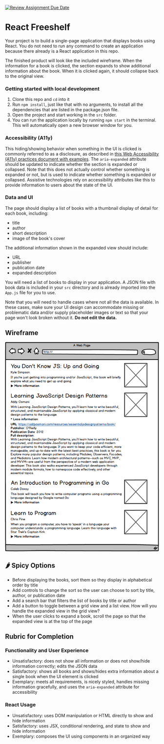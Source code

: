[![Review Assignment Due Date](https://classroom.github.com/assets/deadline-readme-button-24ddc0f5d75046c5622901739e7c5dd533143b0c8e959d652212380cedb1ea36.svg)](https://classroom.github.com/a/xYBLlfO6)
# React Freeshelf

Your project is to build a single-page application that displays books using React. You do not need to run any command to create an application because there already is a React application in this repo.

The finished product will look like the included wireframe. When the information for a book is clicked, the section expands to show additional information about the book. When it is clicked again, it should collapse back to the original view. 

### Getting started with local development

1. Clone this repo and `cd` into it
2. Run `npm install`, just like that with no arguments, to install all the dependencies that are listed in the package.json file.
3. Open the project and start working in the `src` folder. 
4. You can run the application locally by running `npm start` in the terminal. This will automatically open a new browser window for you.

### Accessibility (A11y)

This hiding/showing behavior when something in the UI is clicked is commonly referred to as a disclosure, as described in [this Web Accessibility (A11y) practices document with examples](https://www.w3.org/WAI/ARIA/apg/patterns/disclosure/). The `aria-expanded` attribute should be updated to indicate whether the section is expanded or collapsed. Note that this does not actually control whether something is expanded or not, but is used to indicate whether something is expanded or collapsed. Assistive technologies rely on accessibility attributes like this to provide information to users about the state of the UI.

### Data and UI

The page should display a list of books with a thumbnail display of detail for each book, including:

+ title
+ author
+ short description
+ image of the book's cover

The additional information shown in the expanded view should include:

+ URL
+ publisher
+ publication date
+ expanded description

You will need a list of books to display in your application. A JSON file with book data is included in your `src` directory and is already imported into the `App.js` file for you to use.

Note that you will need to handle cases where not all the data is available. In these cases, make sure your UI design can accommodate missing or problematic data and/or supply placeholder images or text so that your page won't look broken without it. **Do not edit the data.**

## Wireframe

![Wireframe](freeshelf-wireframe.png)

## 🌶️ Spicy Options

- Before displaying the books, sort them so they display in alphabetical order by title
- Add controls to change the sort so the user can choose to sort by title, author, or publication date
- Add a search bar that filters the list of books by title or author
- Add a button to toggle between a grid view and a list view. How will you handle the expanded view in the grid view?
- When the user clicks to expand a book, scroll the page so that the expanded view is at the top of the page

## Rubric for Completion

### Functionality and User Experience
  - Unsatisfactory: does not show all information or does not show/hide information correctly; edits the JSON data
  - Satisfactory: shows all books and shows/hides extra information about a single book when the UI element is clicked
  - Exemplary: meets all requirements, is nicely styled,  handles missing information gracefully, and uses the `aria-expanded` attribute for accessibility

### React Usage
  - Unsatisfactory: uses DOM manipulation or HTML directly to show and hide information
  - Satisfactory: uses JSX, conditional rendering, and state to show and hide information
  - Exemplary: composes the UI using components in an organized way

